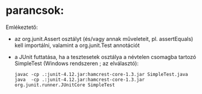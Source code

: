 # parancsok:

Emlékeztető:

  -   az org.junit.Assert osztályt (és/vagy annak műveleteit, pl. assertEquals) kell importálni, valamint a org.junit.Test annotációt
  -   a JUnit futtatása, ha a tesztesetek osztálya a névtelen csomagba tartozó SimpleTest (Windows rendszeren ; az elválasztó):

          javac -cp .:junit-4.12.jar:hamcrest-core-1.3.jar SimpleTest.java
          java  -cp .:junit-4.12.jar:hamcrest-core-1.3.jar org.junit.runner.JUnitCore SimpleTest
